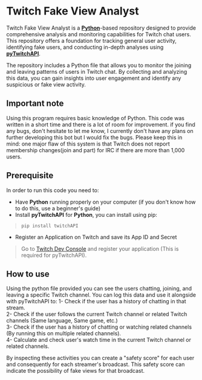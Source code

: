 # Twitch Fake View Analyst

Twitch Fake View Analyst is a **[Python](https://www.python.org/)**-based repository designed to provide comprehensive analysis and monitoring capabilities for Twitch chat users. This repository offers a foundation for tracking general user activity, identifying fake users, and conducting in-depth analyses using **[pyTwitchAPI](https://github.com/Teekeks/pyTwitchAPI)**.

The repository includes a Python file that allows you to monitor the joining and leaving patterns of users in Twitch chat. By collecting and analyzing this data, you can gain insights into user engagement and identify any suspicious or fake view activity.

## Important note
Using this program requires basic knowledge of Python. This code was written in a short time and there is a lot of room for improvement. if you find any bugs, don't hesitate to let me know, I currently don't have any plans on further developing this bot but I would fix the bugs. Please keep this in mind: one major flaw of this system is that Twitch does not report membership changes(join and part) for IRC if there are more than 1,000 users.

## Prerequisite
In order to run this code you need to:
- Have **Python** running properly on your computer (if you don't know how to do this, use a beginner's guide)
- Install **pyTwitchAPI** for **Python**, you can install using pip:
>```pip install twitchAPI```
- Register an Application on Twitch and save its App ID and Secret
> Go to [Twitch Dev Console](https://dev.twitch.tv/console) and register your application (This is required for pyTwitchAPI).

## How to use
Using the python file provided you can see the users chatting, joining, and leaving a specific Twitch channel. You can log this data and use it alongside with pyTwitchAPI to:
1- Check if the user has a history of chatting in that stream.\
2- Check if the user follows the current Twitch channel or related Twitch channels (Same language, Same game, etc.)\
3- Check if the user has a history of chatting or watching related channels (By running this on multiple related channels).\
4- Calculate and check user's watch time in the current Twitch channel or related channels.

By inspecting these activities you can create a "safety score" for each user and consequently for each streamer's broadcast. This safety score can indicate the possibility of fake views for that broadcast.
